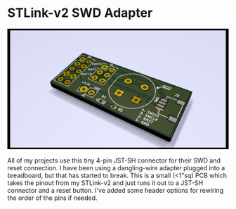 # STLink-v2 SWD Adapter

![Preview](docs/board-preview.png)

All of my projects use this tiny 4-pin JST-SH connector for their SWD and reset connection. I have been using a
dangling-wire adapter plugged into a breadboard, but that has started to break. This is a small (<1"sq) PCB which takes
the pinout from my STLink-v2 and just runs it out to a JST-SH connector and a reset button. I've added some header
options for rewiring the order of the pins if needed.

